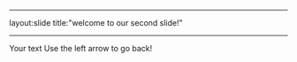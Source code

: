 _ _ _
layout:slide
title:"welcome to our second slide!"
_ _ _
Your text
Use the left arrow to go back!

